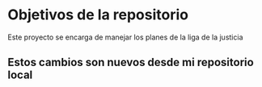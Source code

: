 # Objetivos de la repositorio

Este proyecto se encarga de manejar los planes de la liga de la justicia

##  Estos cambios son nuevos desde mi repositorio local
